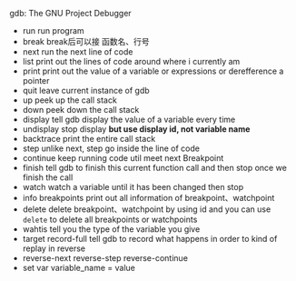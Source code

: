 gdb: The GNU  Project Debugger

* run       run program
* break     break后可以接 函数名、行号
* next      run the next line of code
* list      print out the lines of code around where i currently am
* print     print out the value of a variable or expressions or    derefference a pointer
* quit      leave current instance of gdb
* up        peek up the call stack
* down      peek down the call stack
* display   tell gdb display the value of a variable every time
* undisplay stop display  **but use display id, not variable name**
* backtrace print the entire call stack
* step      unlike next, step go inside the line of code
* continue  keep running code util meet next Breakpoint
* finish    tell gdb to finish this current function call and then stop once we finish the call
* watch     watch a variable until it has been changed then stop
* info breakpoints  print out all information of breakpoint、watchpoint
* delete    delete breakpoint、watchpoint by using id and you can use `delete`  to delete all breakpoints or watchpoints 
* wahtis    tell you the type of the variable you give
* target record-full   tell gdb to record what happens in order to kind of replay in reverse
* reverse-next reverse-step reverse-continue
* set var  variable_name = value